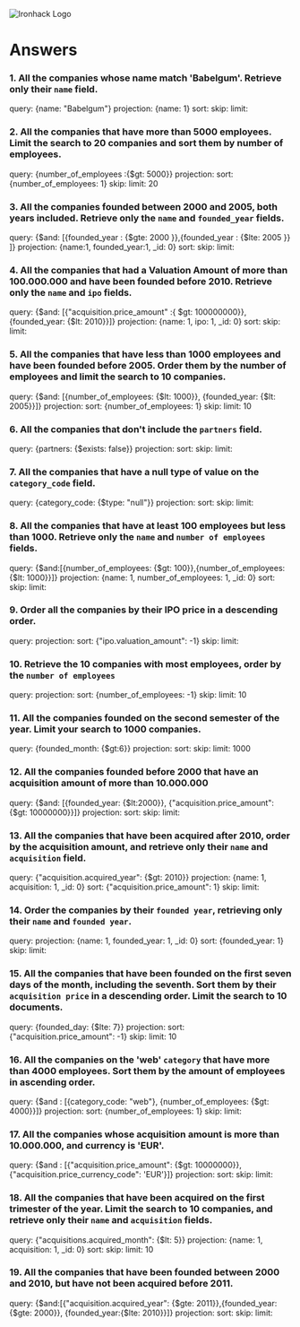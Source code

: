 ![Ironhack Logo](https://i.imgur.com/1QgrNNw.png)

# Answers

### 1. All the companies whose name match 'Babelgum'. Retrieve only their `name` field.

query: {name: "Babelgum"}
projection: {name: 1}
sort:
skip:
limit:

### 2. All the companies that have more than 5000 employees. Limit the search to 20 companies and sort them by **number of employees**.

query: {number_of_employees :{$gt: 5000}}
projection:
sort: {number_of_employees: 1}
skip:
limit: 20

### 3. All the companies founded between 2000 and 2005, both years included. Retrieve only the `name` and `founded_year` fields.

query: {$and: [{founded_year
: {$gte: 2000 }},{founded_year
: {$lte: 2005 }} ]}
projection: {name:1, founded_year:1, \_id: 0}
sort:
skip:
limit:

### 4. All the companies that had a Valuation Amount of more than 100.000.000 and have been founded before 2010. Retrieve only the `name` and `ipo` fields.

query: {$and: [{"acquisition.price_amount" :{ $gt: 100000000}}, {founded_year: {$lt: 2010}}]}
projection: {name: 1, ipo: 1, \_id: 0}
sort:
skip:
limit:

### 5. All the companies that have less than 1000 employees and have been founded before 2005. Order them by the number of employees and limit the search to 10 companies.

query: {$and: [{number_of_employees: {$lt: 1000}}, {founded_year: {$lt: 2005}}]}
projection:
sort: {number_of_employees: 1}
skip:
limit: 10

<!-- Your Code Goes Here -->

### 6. All the companies that don't include the `partners` field.

query: {partners: {$exists: false}}
projection:
sort:
skip:
limit:

<!-- Your Code Goes Here -->

### 7. All the companies that have a null type of value on the `category_code` field.

query: {category_code: {$type: "null"}}
projection:
sort:
skip:
limit:

<!-- Your Code Goes Here -->

### 8. All the companies that have at least 100 employees but less than 1000. Retrieve only the `name` and `number of employees` fields.

query: {$and:[{number_of_employees: {$gt: 100}},{number_of_employees: {$lt: 1000}}]}
projection: {name: 1, number_of_employees: 1, \_id: 0}
sort:
skip:
limit:

<!-- Your Code Goes Here -->

### 9. Order all the companies by their IPO price in a descending order.

query:
projection:
sort: {"ipo.valuation_amount": -1}
skip:
limit:

<!-- Your Code Goes Here -->

### 10. Retrieve the 10 companies with most employees, order by the `number of employees`

query:
projection:
sort: {number_of_employees: -1}
skip:
limit: 10

### 11. All the companies founded on the second semester of the year. Limit your search to 1000 companies.

query: {founded_month: {$gt:6}}
projection:
sort:
skip:
limit: 1000

### 12. All the companies founded before 2000 that have an acquisition amount of more than 10.000.000

query: {$and: [{founded_year: {$lt:2000}}, {"acquisition.price_amount": {$gt: 10000000}}]}
projection:
sort:
skip:
limit:

### 13. All the companies that have been acquired after 2010, order by the acquisition amount, and retrieve only their `name` and `acquisition` field.

query: {"acquisition.acquired_year": {$gt: 2010}}
projection: {name: 1, acquisition: 1, \_id: 0}
sort: {"acquisition.price_amount": 1}
skip:
limit:

### 14. Order the companies by their `founded year`, retrieving only their `name` and `founded year`.

query:
projection: {name: 1, founded_year: 1, \_id: 0}
sort: {founded_year: 1}
skip:
limit:

### 15. All the companies that have been founded on the first seven days of the month, including the seventh. Sort them by their `acquisition price` in a descending order. Limit the search to 10 documents.

query: {founded_day: {$lte: 7}}
projection:
sort: {"acquisition.price_amount": -1}
skip:
limit: 10

### 16. All the companies on the 'web' `category` that have more than 4000 employees. Sort them by the amount of employees in ascending order.

query: {$and : [{category_code: "web"}, {number_of_employees: {$gt: 4000}}]}
projection:
sort: {number_of_employees: 1}
skip:
limit:

### 17. All the companies whose acquisition amount is more than 10.000.000, and currency is 'EUR'.

query: {$and : [{"acquisition.price_amount": {$gt: 10000000}}, {"acquisition.price_currency_code": 'EUR'}]}
projection:
sort:
skip:
limit:

<!-- Your Code Goes Here -->

### 18. All the companies that have been acquired on the first trimester of the year. Limit the search to 10 companies, and retrieve only their `name` and `acquisition` fields.

query: {"acquisitions.acquired_month": {$lt: 5}}
projection: {name: 1, acquisition: 1, \_id: 0}
sort:
skip:
limit: 10

<!-- Your Code Goes Here -->

### 19. All the companies that have been founded between 2000 and 2010, but have not been acquired before 2011.

query: {$and:[{"acquisition.acquired_year": {$gte: 2011}},{founded_year: {$gte: 2000}}, {founded_year:{$lte: 2010}}]}
projection:
sort:
skip:
limit:

<!-- Your Code Goes Here -->
